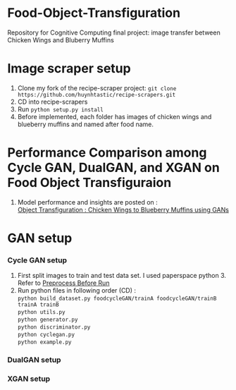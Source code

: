 # Food-Object-Transfiguration
Repository for Cognitive Computing final project: image transfer between Chicken Wings and Bluberry Muffins

# Image scraper setup
1. Clone my fork of the recipe-scraper project:
`git clone https://github.com/huynhtastic/recipe-scrapers.git`
2. CD into recipe-scrapers
3. Run `python setup.py install`
4. Before implemented, each folder has images of chicken wings and blueberry muffins and named after food name.

# Performance Comparison among Cycle GAN, DualGAN, and XGAN on Food Object Transfiguraion
1. Model performance and insights are posted on :</br>
[Object Transfiguration : Chicken Wings to Blueberry Muffins using GANs](https://medium.com/@carollee827/object-transfiguration-chicken-wings-to-blueberry-muffins-using-discogan-cyclegan-dualgan-and-d4953be7a0ce)

# GAN setup
### Cycle GAN setup
1. First split images to train and test data set. I used paperspace python 3.
   Refer to [Preprocess Before Run](https://github.com/JessJihyunLee/Food-Object-Transfiguration/blob/master/Cycle-GAN/preprocess_beforerun.py)
2. Run python files in following order (CD) :</br>
`python build_dataset.py foodcycleGAN/trainA foodcycleGAN/trainB trainA trainB`</br>
`python utils.py`</br>
`python generator.py`</br>
`python discriminator.py`</br>
`python cyclegan.py`</br>
`python example.py`</br>

### DualGAN setup


### XGAN setup
